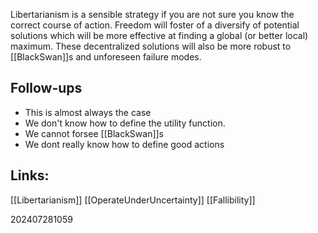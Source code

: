 Libertarianism is a sensible strategy if you are not sure you know the correct course of action.  Freedom will foster of a diversify of potential solutions which will be more effective at finding a global (or better local) maximum. These decentralized solutions will also be more robust to [[BlackSwan]]s and unforeseen failure modes.


## Follow-ups
- This is almost always the case
- We don't know how to define the utility function.
- We cannot forsee [[BlackSwan]]s 
- We dont really know how to define good actions

## Links: 
[[Libertarianism]]
[[OperateUnderUncertainty]]
[[Fallibility]]




202407281059
